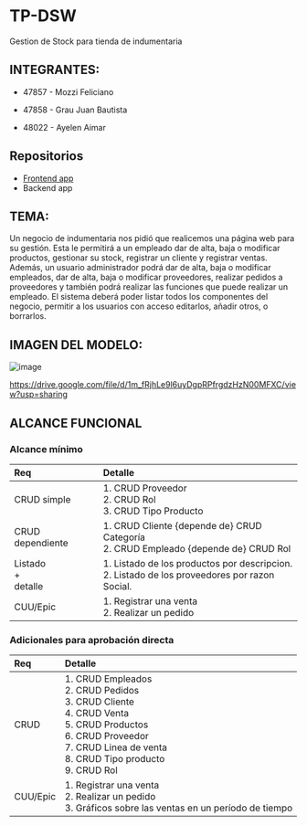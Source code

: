# TP-DSW
Gestion de Stock para tienda de indumentaria


## INTEGRANTES: 

* 47857 - Mozzi Feliciano

* 47858 - Grau Juan Bautista

* 48022 - Ayelen Aimar

## Repositorios
* [Frontend app](https://github.com/Mozzi02/Frontend)
* Backend app

## TEMA: 

  Un negocio de indumentaria nos pidió que realicemos una página web para su gestión. Esta le permitirá a un empleado dar de alta, baja o modificar productos, gestionar su stock, registrar un cliente y registrar ventas.
  Además, un usuario administrador podrá dar de alta, baja o modificar empleados, dar de alta, baja o modificar proveedores, realizar pedidos a proveedores y también podrá realizar las funciones que puede realizar un empleado.
  El sistema deberá poder listar todos los componentes del negocio, permitir a los usuarios con acceso editarlos, añadir otros, o borrarlos.


## IMAGEN DEL MODELO:

![image](https://github.com/Mozzi02/TrabajoPractico-DSW-Grau-Mozzi-Aimar/assets/128518865/8d062f17-546a-40cc-b0c5-6ca3bd05aeb9)


https://drive.google.com/file/d/1m_fRjhLe9l6uyDgpRPfrgdzHzN00MFXC/view?usp=sharing 

## ALCANCE FUNCIONAL

### Alcance mínimo
|Req|Detalle|
|:-|:-|
|CRUD simple|1. CRUD Proveedor<br>2. CRUD Rol<br>3. CRUD Tipo Producto |
|CRUD dependiente|1. CRUD Cliente {depende de} CRUD Categoría<br>2. CRUD Empleado {depende de} CRUD Rol|
|Listado<br>+<br>detalle| 1. Listado de los productos por descripcion.<br> 2. Listado de los proveedores por razon Social. <br>|
|CUU/Epic|1. Registrar una venta<br>2. Realizar un pedido|

### Adicionales para aprobación directa

|Req|Detalle|
|:-|:-|
|CRUD |1. CRUD Empleados<br>2. CRUD Pedidos<br>3. CRUD Cliente<br>4. CRUD Venta<br>5. CRUD Productos<br>6. CRUD Proveedor<br>7. CRUD Linea de venta<br>8. CRUD Tipo producto<br>9. CRUD Rol|
|CUU/Epic|1. Registrar una venta<br>2. Realizar un pedido<br>3. Gráficos sobre las ventas en un período de tiempo|
